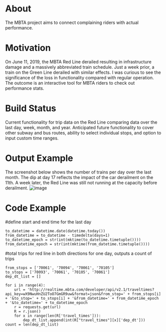 # About 
The MBTA project aims to connect complaining riders with actual performance.

# Motivation
On June 11, 2019, the MBTA Red Line derailed resulting in infrastructure damage and a massively abbreviated train schedule. Just a week prior, a train on the Green Line derailed with similar effects. I was curious to see the significance of the loss in functionality compared with regular operation. The outcome is an interactive tool for MBTA riders to check out performance stats.

# Build Status
Current functionality for trip data on the Red Line comparing data over the last day, week, month, and year. Anticipated future functionality to cover other subway and bus routes, ability to select individual stops, and option to input custom time ranges.

# Output Example
The screenshot below shows the number of trains per day over the last month. The dip at day 17 reflects the impact of the car derailment on the 11th. A week later, the Red Line was still not running at the capacity before derailment.
![image](https://user-images.githubusercontent.com/52188112/60763216-bca6ad80-a03d-11e9-9755-8f1142089066.png)

# Code Example
  #define start and end time for the last day
  
	to_datetime = datetime.date(datetime.today())
	from_datetime = to_datetime - timedelta(days=1)
	to_datetime_epoch = str(int(mktime(to_datetime.timetuple())))
	from_datetime_epoch = str(int(mktime(from_datetime.timetuple())))
	

  #total trips for red line in both directions for one day, outputs a count of trips 

	from_stops = ['70061', '70094', '70061', '70105']
	to_stops = ['70093', '70061', '70105', '70061']
	dep_dt_list = []

	for i in range(4):
		url = 'http://realtime.mbta.com/developer/api/v2.1/traveltimes?api_key=wX9NwuHnZU2ToO7GmGR9uw&format=json&from_stop=' + from_stops[i] + '&to_stop=' + to_stops[i] + '&from_datetime=' + from_datetime_epoch + '&to_datetime=' + to_datetime_epoch
		r = requests.get(url)
		R = r.json()
		for x in range(len(R['travel_times'])):
			dep_dt_list.append(int(R["travel_times"][x]['dep_dt']))
	count = len(dep_dt_list)
